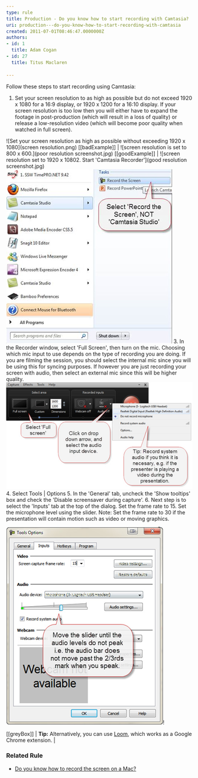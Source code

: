 ```yaml
---
type: rule
title: Production - Do you know how to start recording with Camtasia?
uri: production---do-you-know-how-to-start-recording-with-camtasia
created: 2011-07-01T08:46:47.0000000Z
authors:
- id: 1
  title: Adam Cogan
- id: 27
  title: Titus Maclaren

---
```


Follow these steps to start recording using Camtasia:<br>
 
1. Set your screen resolution to as high as possible but do not exceed 1920 x 1080 for a 16:9 display, or 1920 x 1200 for a 16:10 display. If your screen resolution is too low then you will either have to expand the footage in post-production (which will result in a loss of quality) or release a low-resolution video (which will become poor quality when watched in full screen).
 
![Set your screen resolution as high as possible without exceeding 1920 x 1080](screen resolution.png)
[[badExample]]
| ![screen resolution is set to 800 x 600.](poor resolution screenshot.jpg)
[[goodExample]]
| ![screen resolution set to 1920 x 10802. Start 'Camtasia Recorder'](good resolution screenshot.jpg)
![Click on "Record the Screen"](record-camtasia-1.jpg)
3. In the Recorder window, select 'Full Screen', then turn on the mic. Choosing which mic input to use depends on the type of recording you are doing. If you are filming the session, you should select the internal mic since you will be using this for syncing purposes. If however you are just recording your screen with audio, then select an external mic since this will be higher quality.  
![Select the options you need](record-camtasia-2.jpg)
4. Select Tools | Options
5. In the 'General' tab, uncheck the 'Show tooltips' box and check the 'Disable screensaver during capture'.
6. Next step is to select the 'Inputs' tab at the top of the dialog. Set the frame rate to 15. Set the microphone level using the slider. Note: Set the frame rate to 30 if the presentation will contain motion such as video or moving graphics.
 
![Check the audio levels7. After you have done all these things, click on 'OK', and then hit the big red 'Rec' button to start recording](record-camtasia-3.jpg)!


[[greyBox]]
|       **Tip:** Alternatively, you can use [Loom](https://www.useloom.com/), which works as a Google Chrome extension. 
|  

### Related Rule


- [Do you know how to record the screen on a Mac?](/_layouts/15/FIXUPREDIRECT.ASPX?WebId=3dfc0e07-e23a-4cbb-aac2-e778b71166a2&TermSetId=07da3ddf-0924-4cd2-a6d4-a4809ae20160&TermId=2934ebec-62ef-4dcf-a300-bd4f84f211c8)
